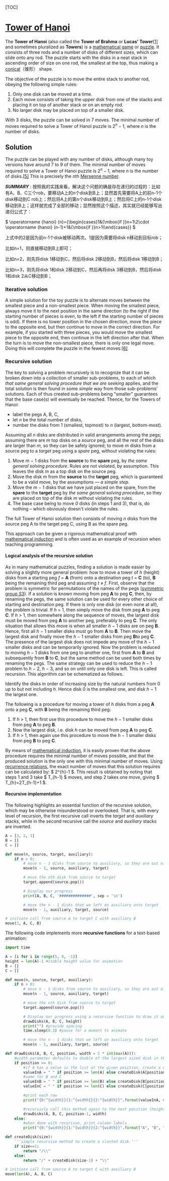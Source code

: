 [TOC]



# [Tower of Hanoi](https://en.wikipedia.org/wiki/Tower_of_Hanoi)	

The **Tower of Hanoi** (also called the **Tower of Brahma** or **Lucas' Tower**[[1\]](https://en.wikipedia.org/wiki/Tower_of_Hanoi#cite_note-1) and sometimes pluralized as **Towers**) is a [mathematical game](https://en.wikipedia.org/wiki/Mathematical_game) or [puzzle](https://en.wikipedia.org/wiki/Puzzle). It consists of three rods and a number of disks of different sizes, which can slide onto any rod. The puzzle starts with the disks in a neat stack in ascending order of size on one rod, the smallest at the top, thus making a [conical](https://en.wikipedia.org/wiki/Cone)（锥形） shape.

The objective of the puzzle is to move the entire stack to another rod, obeying the following simple rules:

1. Only one disk can be moved at a time.
2. Each move consists of taking the upper disk from one of the stacks and placing it on top of another stack or on an empty rod.
3. No larger disk may be placed on top of a smaller disk.

With 3 disks, the puzzle can be solved in 7 moves. The minimal number of moves required to solve a Tower of Hanoi puzzle is $2^n − 1$, where *n* is the number of disks.



## Solution

The puzzle can be played with any number of disks, although many toy versions have around 7 to 9 of them. The minimal number of moves required to solve a Tower of Hanoi puzzle is $2^n − 1$, where $n$ is the number of disks.[[5\]](https://en.wikipedia.org/wiki/Tower_of_Hanoi#cite_note-5) This is precisely the *n*th [Mersenne number](https://en.wikipedia.org/wiki/Mersenne_number).

***SUMMARY*** : 按照我的实践来看，解决这个问题的确是存在递归的过程的：比如有A、B、C三个rob，要移动A上的n个disk到B上；显然首先需要将A上的前n-1个disk移动到C rob上；然后将A上的第n个disk移动到B上；然后将C上的n-1个disk移动到B上；这样就完成了全部的移动；显然按照这个描述，其实就已经能够写出递归公式了：

$ \operatorname {hanoi} (n)={\begin{cases}1&{\mbox{if }}n=1\\2\cdot \operatorname {hanoi} (n-1)+1&{\mbox{if }}n>1\\\end{cases}} $

上式中的2是因为前n-1个disk被移动两次。1是因为需要将disk n移动到目标rob；

比如n=1，则直接移动到B上即可；

比如n=2，则先将disk 1移动到C，然后将disk 2移动到B，然后将disk 1移动到B；

比如n=3，则先将disk 1和disk 2移动到C，然后再将disk 3移动到B，然后将disk 1和disk 2从C移动到B；



### Iterative solution

A simple solution for the toy puzzle is to alternate moves between the smallest piece and a non-smallest piece. When moving the smallest piece, always move it to the next position in the same direction (to the right if the starting number of pieces is even, to the left if the starting number of pieces is odd). If there is no tower position in the chosen direction, move the piece to the opposite end, but then continue to move in the correct direction. For example, if you started with three pieces, you would move the smallest piece to the opposite end, then continue in the left direction after that. When the turn is to move the non-smallest piece, there is only one legal move. Doing this will complete the puzzle in the fewest moves.[[6\]](https://en.wikipedia.org/wiki/Tower_of_Hanoi#cite_note-6)



### Recursive solution

The key to solving a problem recursively is to recognize that it can be broken down into a collection of smaller sub-problems, to each of which *that same general solving procedure that we are seeking* applies, and the total solution is then found in some *simple* way from those sub-problems' solutions. Each of thus created sub-problems being "smaller" guarantees that the base case(s) will eventually be reached. Thence, for the Towers of Hanoi:

- label the pegs A, B, C,
- let *n* be the total number of disks,
- number the disks from 1 (smallest, topmost) to *n* (largest, bottom-most).

Assuming all *n* disks are distributed in valid arrangements among the pegs; assuming there are *m* top disks on a *source* peg, and all the rest of the disks are larger than *m*, so they can be safely ignored; to move *m* disks from a source peg to a *target* peg using a *spare* peg, without violating the rules:

1. Move *m* − 1 disks from the **source** to the **spare** peg, by *the same general solving procedure*. Rules are not violated, by assumption. This leaves the disk *m* as a top disk on the source peg.
2. Move the disk *m* from the **source** to the **target** peg, which is guaranteed to be a valid move, by the assumptions — *a simple step*.
3. Move the *m* − 1 disks that we have just placed on the spare, from the **spare** to the **target** peg by *the same general solving procedure*, so they are placed on top of the disk *m* without violating the rules.
4. The base case being to move *0* disks (in steps 1 and 3), that is, do nothing – which obviously doesn't violate the rules.

The full Tower of Hanoi solution then consists of moving *n* disks from the source peg A to the target peg C, using B as the spare peg.

This approach can be given a rigorous mathematical proof with [mathematical induction](https://en.wikipedia.org/wiki/Mathematical_induction) and is often used as an example of recursion when teaching programming.

#### Logical analysis of the recursive solution

As in many mathematical puzzles, finding a solution is made easier by solving a slightly more general problem: how to move a tower of *h* (height) disks from a starting peg *f* = **A** (from) onto a destination peg *t* = **C** (to), **B** being the remaining third peg and assuming *t* ≠ *f*. First, observe that the problem is symmetric for permutations of the names of the pegs ([symmetric group *S*3](https://en.wikipedia.org/wiki/Symmetric_group)). If a solution is known moving from peg **A** to peg **C**, then, by renaming the pegs, the same solution can be used for every other choice of starting and destination peg. If there is only one disk (or even none at all), the problem is trivial. If *h* = 1, then simply move the disk from peg **A** to peg **C**. If *h* > 1, then somewhere along the sequence of moves, the largest disk must be moved from peg **A** to another peg, preferably to peg **C**. The only situation that allows this move is when all smaller *h* − 1 disks are on peg **B**. Hence, first all *h* − 1 smaller disks must go from **A** to **B**. Then move the largest disk and finally move the *h* − 1 smaller disks from peg **B**to peg **C**. The presence of the largest disk does not impede any move of the *h* − 1 smaller disks and can be temporarily ignored. Now the problem is reduced to moving *h* − 1 disks from one peg to another one, first from **A** to **B** and subsequently from **B** to **C**, but the same method can be used both times by renaming the pegs. The same strategy can be used to reduce the *h* − 1 problem to *h* − 2, *h* − 3, and so on until only one disk is left. This is called recursion. This algorithm can be schematized as follows.

Identify the disks in order of increasing size by the natural numbers from 0 up to but not including *h*. Hence disk 0 is the smallest one, and disk *h* − 1 the largest one.

The following is a procedure for moving a tower of *h* disks from a peg **A** onto a peg **C**, with **B** being the remaining third peg:

1. If *h* > 1, then first use this procedure to move the *h* − 1 smaller disks from peg **A** to peg **B**.
2. Now the largest disk, i.e. disk *h* can be moved from peg **A** to peg **C**.
3. If *h* > 1, then again use this procedure to move the *h* − 1 smaller disks from peg **B** to peg **C**.

By means of [mathematical induction](https://en.wikipedia.org/wiki/Mathematical_induction), it is easily proven that the above procedure requires the minimal number of moves possible, and that the produced solution is the only one with this minimal number of moves. Using [recurrence relations](https://en.wikipedia.org/wiki/Recurrence_relation), the exact number of moves that this solution requires can be calculated by: $ 2^{h}-1 $. This result is obtained by noting that steps 1 and 3 take $ T_{h-1} $ moves, and step 2 takes one move, giving $ T_{h}=2T_{h-1}+1 $.



#### Recursive implementation

The following highlights an essential function of the recursive solution, which may be otherwise misunderstood or overlooked. That is, with every level of recursion, the first recursive call inverts the *target* and *auxiliary* stacks, while in the second recursive call the *source* and *auxiliary* stacks are inverted.

```python
A = [3, 2, 1]
B = []
C = []

def move(n, source, target, auxiliary):
    if n > 0:
        # move n - 1 disks from source to auxiliary, so they are out of the way
        move(n - 1, source, auxiliary, target)

        # move the nth disk from source to target
        target.append(source.pop())

        # Display our progress
        print(A, B, C, '##############', sep = '\n')

        # move the n - 1 disks that we left on auxiliary onto target
        move(n - 1, auxiliary, target, source)

# initiate call from source A to target C with auxiliary B
move(3, A, C, B)
```

The following code implements more **recursive functions** for a text-based animation:

```python
import time

A = [i for i in range(5, 0, -1)]
height = len(A)-1 #stable height value for animation
B = []
C = []

def move(n, source, target, auxiliary):
    if n > 0:
        # move n - 1 disks from source to auxiliary, so they are out of the way
        move(n - 1, source, auxiliary, target)

        # move the nth disk from source to target
        target.append(source.pop())

        # Display our progress using a recursive function to draw it out
        drawDisks(A, B, C, height)
        print("") #provide spacing
        time.sleep(0.3) #pause for a moment to animate

        # move the n - 1 disks that we left on auxiliary onto target
        move(n - 1, auxiliary, target, source)

def drawDisks(A, B, C, position, width = 2 * int(max(A))):
    #width parameter defaults to double of the largest sized disk in the initial tower.
    if position >= 0:
        #if A has a value in the list at the given position, create a disk at its position (height)
        valueInA = " " if position >= len(A) else createDisk(A[position])
        #same for B and C
        valueInB = " " if position >= len(B) else createDisk(B[position])
        valueInC = " " if position >= len(C) else createDisk(C[position])

        #print each row
        print("{0:^{width}}{1:^{width}}{2:^{width}}".format(valueInA, valueInB, valueInC, width=width))

        #recursivly call this method again to the next position (height)
        drawDisks(A, B, C, position-1, width)
    else:
        #when done with recurisve, print column labels
        print("{0:^{width}}{1:^{width}}{2:^{width}}".format("A", "B", "C", width=width))

def createDisk(size):
    '''simple recursive method to create a slanted disk.'''
    if size==1:
        return "/\\"
    else:
        return "/" + createDisk(size-1) + "\\"

# initiate call from source A to target C with auxiliary B
move(len(A), A, B, C)
```

